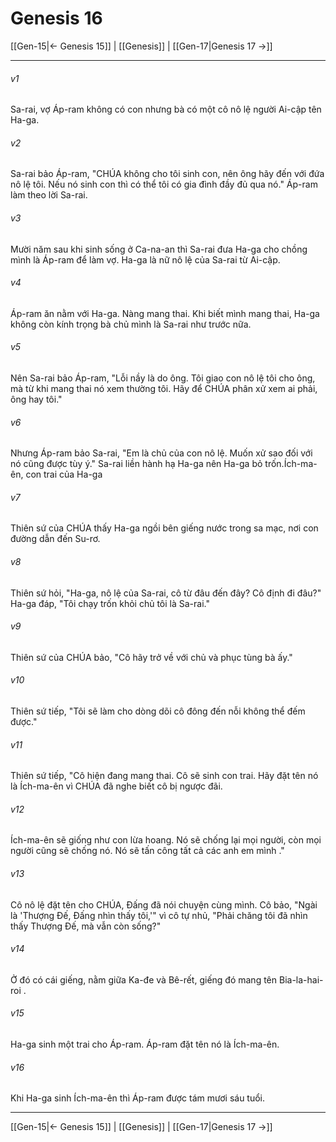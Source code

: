 # Genesis 16

[[Gen-15|← Genesis 15]] | [[Genesis]] | [[Gen-17|Genesis 17 →]]
***



###### v1 
Sa-rai, vợ Áp-ram không có con nhưng bà có một cô nô lệ người Ai-cập tên Ha-ga. 

###### v2 
Sa-rai bảo Áp-ram, "CHÚA không cho tôi sinh con, nên ông hãy đến với đứa nô lệ tôi. Nếu nó sinh con thì có thể tôi có gia đình đầy đủ qua nó." Áp-ram làm theo lời Sa-rai. 

###### v3 
Mười năm sau khi sinh sống ở Ca-na-an thì Sa-rai đưa Ha-ga cho chồng mình là Áp-ram để làm vợ. Ha-ga là nữ nô lệ của Sa-rai từ Ai-cập. 

###### v4 
Áp-ram ăn nằm với Ha-ga. Nàng mang thai. Khi biết mình mang thai, Ha-ga không còn kính trọng bà chủ mình là Sa-rai như trước nữa. 

###### v5 
Nên Sa-rai bảo Áp-ram, "Lỗi nầy là do ông. Tôi giao con nô lệ tôi cho ông, mà từ khi mang thai nó xem thường tôi. Hãy để CHÚA phân xử xem ai phải, ông hay tôi." 

###### v6 
Nhưng Áp-ram bảo Sa-rai, "Em là chủ của con nô lệ. Muốn xử sao đối với nó cũng được tùy ý." Sa-rai liền hành hạ Ha-ga nên Ha-ga bỏ trốn.Ích-ma-ên, con trai của Ha-ga 

###### v7 
Thiên sứ của CHÚA thấy Ha-ga ngồi bên giếng nước trong sa mạc, nơi con đường dẫn đến Su-rơ. 

###### v8 
Thiên sứ hỏi, "Ha-ga, nô lệ của Sa-rai, cô từ đâu đến đây? Cô định đi đâu?" Ha-ga đáp, "Tôi chạy trốn khỏi chủ tôi là Sa-rai." 

###### v9 
Thiên sứ của CHÚA bảo, "Cô hãy trở về với chủ và phục tùng bà ấy." 

###### v10 
Thiên sứ tiếp, "Tôi sẽ làm cho dòng dõi cô đông đến nỗi không thể đếm được." 

###### v11 
Thiên sứ tiếp, "Cô hiện đang mang thai. Cô sẽ sinh con trai. Hãy đặt tên nó là Ích-ma-ên vì CHÚA đã nghe biết cô bị ngược đãi. 

###### v12 
Ích-ma-ên sẽ giống như con lừa hoang. Nó sẽ chống lại mọi người, còn mọi người cũng sẽ chống nó. Nó sẽ tấn công tất cả các anh em mình ." 

###### v13 
Cô nô lệ đặt tên cho CHÚA, Đấng đã nói chuyện cùng mình. Cô bảo, "Ngài là 'Thượng Đế, Đấng nhìn thấy tôi,'" vì cô tự nhủ, "Phải chăng tôi đã nhìn thấy Thượng Đế, mà vẫn còn sống?" 

###### v14 
Ở đó có cái giếng, nằm giữa Ka-đe và Bê-rết, giếng đó mang tên Bia-la-hai-roi . 

###### v15 
Ha-ga sinh một trai cho Áp-ram. Áp-ram đặt tên nó là Ích-ma-ên. 

###### v16 
Khi Ha-ga sinh Ích-ma-ên thì Áp-ram được tám mươi sáu tuổi.

***
[[Gen-15|← Genesis 15]] | [[Genesis]] | [[Gen-17|Genesis 17 →]]
